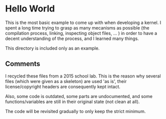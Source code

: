 # Hello World

This is the most basic example to come up with when developing a kernel.
I spent a long time trying to grasp as many mecanisms as possible (the 
compilation process, linking, inspecting object files, ... ) in order to have 
a decent understanding of the process, and I learned many things.

This directory is included only as an example.


## Comments

I recycled these files from a 2015 school lab. This is the reason why 
several files (which were given as a skeleton) are used 'as is', their
license/copyright headers are consequently kept intact. 

Also, some code is outdated, some parts are undocumented, and some
functions/variables are still in their original state (not clean at all). 

The code will be revisited gradually to only keep the strict minimum.
